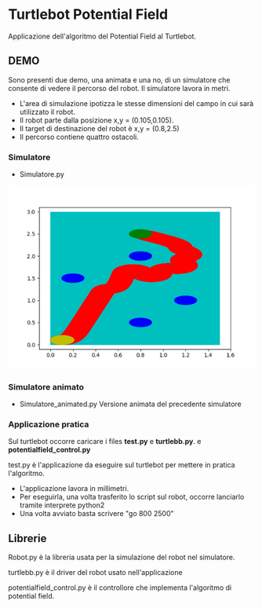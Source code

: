 # Turtlebot Potential Field
Applicazione dell'algoritmo del Potential Field al Turtlebot.

## DEMO
Sono presenti due demo, una animata e una no, di un simulatore che consente di vedere il percorso del robot.
Il simulatore lavora in metri.

* L'area di simulazione ipotizza le stesse dimensioni del campo in cui sarà utilizzato il robot.
* Il robot parte dalla posizione x,y = (0.105,0.105).
* Il target di destinazione del robot è x,y = (0.8,2.5)
* Il percorso contiene quattro ostacoli.

### Simulatore
+ Simulatore.py

![alt text](https://github.com/franzqat/TurtlebotPotentialField/blob/master/Figure_1.png "Demo non animata")

### Simulatore animato
+ Simulatore_animated.py
Versione animata del precedente simulatore

### Applicazione pratica
Sul turtlebot occorre caricare i files __test.py__ e __turtlebb.py__. e __potentialfield_control.py__

test.py è l'applicazione da eseguire sul turtlebot per mettere in pratica l'algoritmo.
* L'applicazione lavora in millimetri.
* Per eseguirla, una volta trasferito lo script sul robot, occorre lanciarlo tramite interprete python2
* Una volta avviato basta scrivere "go 800 2500"



## Librerie
Robot.py è la libreria usata per la simulazione del robot nel simulatore.

turtlebb.py è il driver del robot usato nell'applicazione

potentialfield_control.py è il controllore che implementa l'algoritmo di potential field.